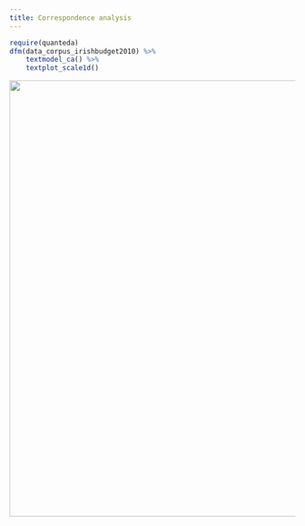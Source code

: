 ```yaml
---
title: Correspondence analysis
---
```





```r
require(quanteda)
dfm(data_corpus_irishbudget2010) %>%
    textmodel_ca() %>% 
    textplot_scale1d()
```

<img src="/advanced/ca.en_files/figure-html/unnamed-chunk-2-1.svg" width="768" />
